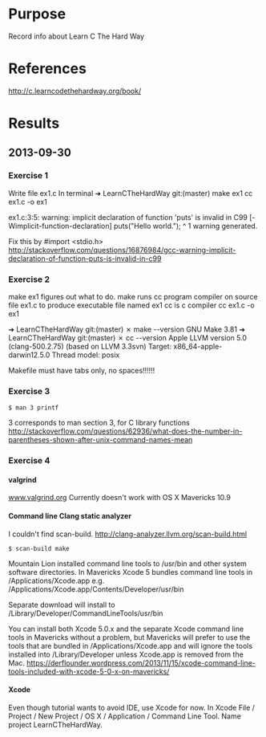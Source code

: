 # Purpose
Record info about Learn C The Hard Way

# References
http://c.learncodethehardway.org/book/

# Results

## 2013-09-30

### Exercise 1
Write file ex1.c
In terminal
➜  LearnCTheHardWay git:(master) make ex1
cc     ex1.c   -o ex1

ex1.c:3:5: warning: implicit declaration of function 'puts' is invalid in C99 [-Wimplicit-function-declaration]
    puts("Hello world.");
    ^
1 warning generated.

Fix this by #import <stdio.h>
http://stackoverflow.com/questions/16876984/gcc-warning-implicit-declaration-of-function-puts-is-invalid-in-c99

### Exercise 2
make ex1 figures out what to do.
make runs cc program compiler on source file ex1.c to produce executable file named ex1
cc is c compiler
cc     ex1.c   -o ex1

➜  LearnCTheHardWay git:(master) ✗ make --version
GNU Make 3.81
➜  LearnCTheHardWay git:(master) ✗ cc --version
Apple LLVM version 5.0 (clang-500.2.75) (based on LLVM 3.3svn)
Target: x86_64-apple-darwin12.5.0
Thread model: posix

Makefile must have tabs only, no spaces!!!!!!

### Exercise 3

    $ man 3 printf

3 corresponds to man section 3, for C library functions
http://stackoverflow.com/questions/62936/what-does-the-number-in-parentheses-shown-after-unix-command-names-mean

### Exercise 4

#### valgrind
www.valgrind.org
Currently doesn't work with OS X Mavericks 10.9

#### Command line Clang static analyzer
I couldn't find scan-build.
http://clang-analyzer.llvm.org/scan-build.html

    $ scan-build make

Mountain Lion installed command line tools to /usr/bin and other system software directories.
In Mavericks Xcode 5 bundles command line tools in /Applications/Xcode.app e.g.
    /Applications/Xcode.app/Contents/Developer/usr/bin

Separate download will install to /Library/Developer/CommandLineTools/usr/bin

You can install both Xcode 5.0.x and the separate Xcode command line tools in Mavericks without a problem,
but Mavericks will prefer to use the tools that are bundled in /Applications/Xcode.app
and will ignore the tools installed into /Library/Developer unless Xcode.app is removed from the Mac.
https://derflounder.wordpress.com/2013/11/15/xcode-command-line-tools-included-with-xcode-5-0-x-on-mavericks/

#### Xcode
Even though tutorial wants to avoid IDE, use Xcode for now.
In Xcode File / Project / New Project / OS X / Application / Command Line Tool.
Name project LearnCTheHardWay.
